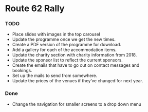 # Route 62 Rally

### TODO

* Place slides with images in the top carousel
* Update the programme once we get the new times.
* Create a PDF version of the programme for download.
* Add a gallery for each of the accommodation items.
* Update the charity section with charity information from 2018.
* Update the sponsor list to reflect the current sponsors.
* Create the emails that have to go out on contact messages and bookings.
* Set up the mails to send from somewhere.
* Update the prices of the venues if they’ve changed for next year.

### Done

* Change the navigation for smaller screens to a drop down menu
